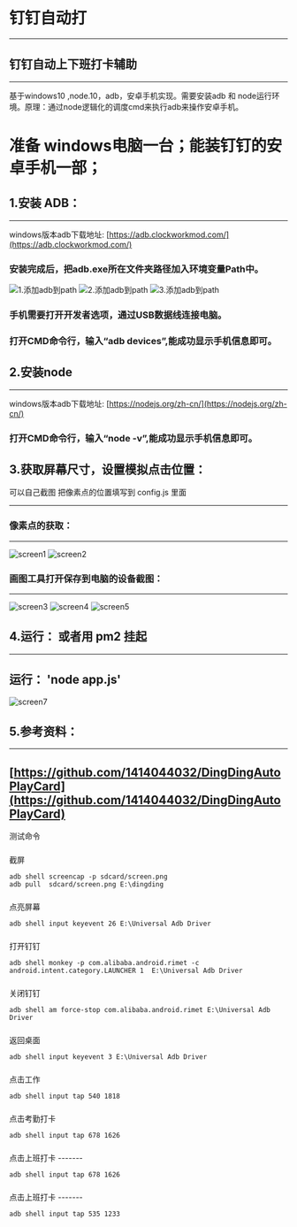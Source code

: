 


# 钉钉自动打      
----
钉钉自动上下班打卡辅助
----
----
基于windows10 ,node.10，adb，安卓手机实现。需要安装adb 和 node运行环境。原理：通过node逻辑化的调度cmd来执行adb来操作安卓手机。

# 准备 windows电脑一台；能装钉钉的安卓手机一部；

## 1.安装 ADB：
----
windows版本adb下载地址:
[https://adb.clockworkmod.com/](https://adb.clockworkmod.com/)
### 安装完成后，把adb.exe所在文件夹路径加入环境变量Path中。
![1.添加adb到path](https://github.com/1414044032/imgs/blob/master/adbinstall.png)
![2.添加adb到path](https://github.com/1414044032/imgs/blob/master/adbpath.png)
![3.添加adb到path](https://github.com/1414044032/imgs/blob/master/path1.png)
### 手机需要打开开发者选项，通过USB数据线连接电脑。
### 打开CMD命令行，输入“adb devices”,能成功显示手机信息即可。

## 2.安装node
----
windows版本adb下载地址:
[https://nodejs.org/zh-cn/](https://nodejs.org/zh-cn/)
### 打开CMD命令行，输入“node -v”,能成功显示手机信息即可。


## 3.获取屏幕尺寸，设置模拟点击位置：
可以自己截图 把像素点的位置填写到  config.js 里面

----
### 像素点的获取：
----
![screen1](https://github.com/1414044032/imgs/blob/master/screen1.png)
![screen2](https://github.com/1414044032/imgs/blob/master/screen2.png)
### 画图工具打开保存到电脑的设备截图：
----
![screen3](https://github.com/1414044032/imgs/blob/master/screen3.png)
![screen4](https://github.com/1414044032/imgs/blob/master/screen4.png)
![screen5](https://github.com/1414044032/imgs/blob/master/screen5.png)


## 4.运行：  或者用 pm2 挂起
----
运行： 'node app.js'
----
![screen7](https://github.com/1414044032/imgs/blob/master/screen7.png)

## 5.参考资料：
----
[https://github.com/1414044032/DingDingAutoPlayCard](https://github.com/1414044032/DingDingAutoPlayCard)
----

测试命令

###

截屏

```
adb shell screencap -p sdcard/screen.png
adb pull  sdcard/screen.png E:\dingding
```

###

点亮屏幕

```
adb shell input keyevent 26 E:\Universal Adb Driver
```

###

打开钉钉

```
adb shell monkey -p com.alibaba.android.rimet -c android.intent.category.LAUNCHER 1  E:\Universal Adb Driver
```

###

关闭钉钉

```
adb shell am force-stop com.alibaba.android.rimet E:\Universal Adb Driver
```

###

返回桌面

```
adb shell input keyevent 3 E:\Universal Adb Driver
```

###

点击工作

```
adb shell input tap 540 1818
```

###

点击考勤打卡

```
adb shell input tap 678 1626
```

###

点击上班打卡  -------

```
adb shell input tap 678 1626
```

###

点击上班打卡  -------

```
adb shell input tap 535 1233
